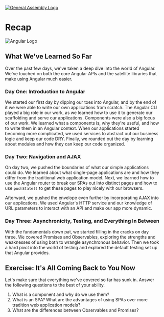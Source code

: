 [![General Assembly Logo](https://camo.githubusercontent.com/1a91b05b8f4d44b5bbfb83abac2b0996d8e26c92/687474703a2f2f692e696d6775722e636f6d2f6b6538555354712e706e67)](https://generalassemb.ly/education/web-development-immersive)


<!--WDI4 ~10-12 minutes -->

# Recap

![Angular Logo](http://mbtcheck.com/v2/wp-content/uploads/2016/08/angular.png)

## What We've Learned So Far

Over the past few days, we've taken a deep dive into the world of Angular. We've touched on both the core Angular APIs and the satellite libraries that make using Angular much easier.

### Day One: Introduction to Angular

We started our first day by dipping our toes into Angular, and by the end of it we were able to write our own applications from scratch. The Angular CLI played a big role in our work, as we learned how to use it to generate our scaffolding and serve our applications. Components were also a big focus of our work. We learned what a components is, why they're useful, and how to write them in an Angular context. When our applications started becoming more complicated, we used services to abstract out our business logic and keep our code DRY. Finally, we rounded out the day by learning about modules and how they can keep our code organized.

### Day Two: Navigation and AJAX

On day two, we pushed the boundaries of what our simple applications could do. We learned about what single-page applications are and how they differ from the traditional web application model. Next, we learned how to use the Angular router to break our SPAs out into distinct pages and how to use `pushState()` to get these pages to play nicely with our browsers.

Afterward, we pushed the envelope even further by incorporating AJAX into our applications. We used Angular's HTTP service and our knowledge of URL parameters to interact with an API and make our app more dynamic.

### Day Three: Asynchronicity, Testing, and Everything In Between

With the fundamentals down pat, we started filling in the cracks on day three. We covered Promises and Observables, exploring the strengths and weaknesses of using both to wrangle asynchronous behavior. Then we took a hard pivot into the world of testing and explored the default testing set up that Angular provides.

## Exercise: It's All Coming Back to You Now

Let's make sure that everything we've covered so far has sunk in. Answer the following questions to the best of your ability.

1) What is a component and why do we use them?
2) What is an SPA? What are the advantages of using SPAs over more tradition web application models?
3) What are the differences between Observables and Promises?
